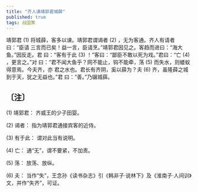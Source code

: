 ```yaml
---
title: "齐人谏靖郭君城薛"
published: true
tags: 战国策
---
```


靖郭君 (1) 将城薛，客多以谏。靖郭君谓谒者 (2) ，无为客通。齐人有请者曰：“臣请
三言而已矣！益一言，臣请烹。”靖郭君因见之。客趋而进曰：“海大鱼。”因反走。君
曰：“客有于此 (3) ！”客曰：“鄙臣不敢以死为戏。”君曰：“亡 (4) ，更言之。”对
曰：“君不闻大鱼乎？网不能止，钩不能牵，荡 (5) 而失水，则蝼蚁得意焉。今夫齐，亦
君之水也。君长有齐阴，奚以薛为？夫 (6) 齐，虽隆薛之城到于天，犹之无益也。”君
曰：“善。”乃辍城薛。

## 〔注〕　

(1) 靖郭君： 齐威王的少子田婴。

(2) 谒者： 指为靖郭君通接宾客的近侍。

(3) 有于此： 谓对此当有说明。

(4) 亡： 通“无”，谓不要紧，不加责。

(5) 荡： 放荡、放纵。

(6) 夫： 当作“失”，王念孙《读书杂志》引《韩非子·说林下》及《淮南子·人间训》文，并作“失齐”，可证。